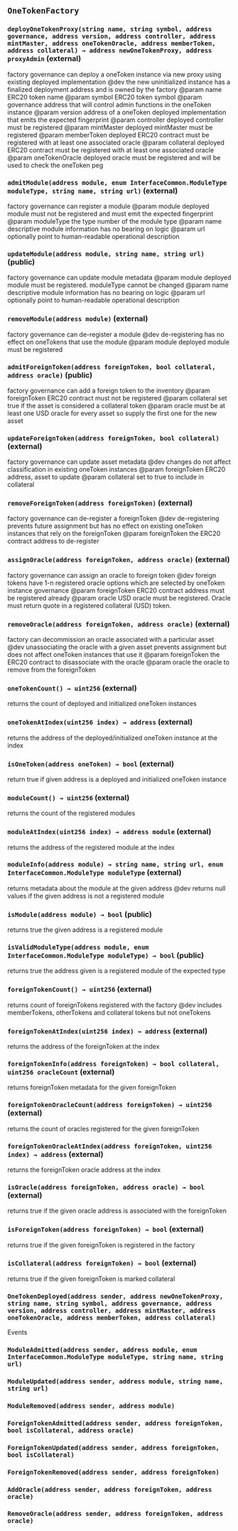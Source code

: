 ## `OneTokenFactory`






### `deployOneTokenProxy(string name, string symbol, address governance, address version, address controller, address mintMaster, address oneTokenOracle, address memberToken, address collateral) → address newOneTokenProxy, address proxyAdmin` (external)

factory governance can deploy a oneToken instance via new proxy using existing deployed implementation
     @dev the new uninitialized instance has a finalized deployment address and is owned by the factory
     @param name ERC20 token name
     @param symbol ERC20 token symbol
     @param governance address that will control admin functions in the oneToken instance
     @param version address of a oneToken deployed implementation that emits the expected fingerprint
     @param controller deployed controller must be registered
     @param mintMaster deployed mintMaster must be registered
     @param memberToken deployed ERC20 contract must be registered with at least one associated oracle
     @param collateral deployed ERC20 contract must be registered with at least one associated oracle
     @param oneTokenOracle deployed oracle must be registered and will be used to check the oneToken peg



### `admitModule(address module, enum InterfaceCommon.ModuleType moduleType, string name, string url)` (external)

factory governance can register a module
     @param module deployed module must not be registered and must emit the expected fingerprint
     @param moduleType the type number of the module type
     @param name descriptive module information has no bearing on logic
     @param url optionally point to human-readable operational description



### `updateModule(address module, string name, string url)` (public)

factory governance can update module metadata
     @param module deployed module must be registered. moduleType cannot be changed
     @param name descriptive module information has no bearing on logic
     @param url optionally point to human-readable operational description



### `removeModule(address module)` (external)

factory governance can de-register a module
     @dev de-registering has no effect on oneTokens that use the module
     @param module deployed module must be registered



### `admitForeignToken(address foreignToken, bool collateral, address oracle)` (public)

factory governance can add a foreign token to the inventory
     @param foreignToken ERC20 contract must not be registered
     @param collateral set true if the asset is considered a collateral token
     @param oracle must be at least one USD oracle for every asset so supply the first one for the new asset



### `updateForeignToken(address foreignToken, bool collateral)` (external)

factory governance can update asset metadata
     @dev changes do not affect classification in existing oneToken instances
     @param foreignToken ERC20 address, asset to update
     @param collateral set to true to include in collateral



### `removeForeignToken(address foreignToken)` (external)

factory governance can de-register a foreignToken
     @dev de-registering prevents future assignment but has no effect on existing oneToken
       instances that rely on the foreignToken
    @param foreignToken the ERC20 contract address to de-register



### `assignOracle(address foreignToken, address oracle)` (external)

factory governance can assign an oracle to foreign token
     @dev foreign tokens have 1-n registered oracle options which are selected by oneToken instance governance
     @param foreignToken ERC20 contract address must be registered already
     @param oracle USD oracle must be registered. Oracle must return quote in a registered collateral (USD) token.



### `removeOracle(address foreignToken, address oracle)` (external)

factory can decommission an oracle associated with a particular asset
     @dev unassociating the oracle with a given asset prevents assignment but does not affect oneToken instances that use it
     @param foreignToken the ERC20 contract to disassociate with the oracle
     @param oracle the oracle to remove from the foreignToken



### `oneTokenCount() → uint256` (external)

returns the count of deployed and initialized oneToken instances



### `oneTokenAtIndex(uint256 index) → address` (external)

returns the address of the deployed/initialized oneToken instance at the index



### `isOneToken(address oneToken) → bool` (external)

return true if given address is a deployed and initialized oneToken instance



### `moduleCount() → uint256` (external)

returns the count of the registered modules



### `moduleAtIndex(uint256 index) → address module` (external)

returns the address of the registered module at the index



### `moduleInfo(address module) → string name, string url, enum InterfaceCommon.ModuleType moduleType` (external)

returns metadata about the module at the given address
     @dev returns null values if the given address is not a registered module



### `isModule(address module) → bool` (public)

returns true the given address is a registered module



### `isValidModuleType(address module, enum InterfaceCommon.ModuleType moduleType) → bool` (public)

returns true the address given is a registered module of the expected type



### `foreignTokenCount() → uint256` (external)

returns count of foreignTokens registered with the factory
     @dev includes memberTokens, otherTokens and collateral tokens but not oneTokens



### `foreignTokenAtIndex(uint256 index) → address` (external)

returns the address of the foreignToken at the index



### `foreignTokenInfo(address foreignToken) → bool collateral, uint256 oracleCount` (external)

returns foreignToken metadata for the given foreignToken



### `foreignTokenOracleCount(address foreignToken) → uint256` (external)

returns the count of oracles registered for the given foreignToken



### `foreignTokenOracleAtIndex(address foreignToken, uint256 index) → address` (external)

returns the foreignToken oracle address at the index



### `isOracle(address foreignToken, address oracle) → bool` (external)

returns true if the given oracle address is associated with the foreignToken



### `isForeignToken(address foreignToken) → bool` (external)

returns true if the given foreignToken is registered in the factory



### `isCollateral(address foreignToken) → bool` (external)

returns true if the given foreignToken is marked collateral




### `OneTokenDeployed(address sender, address newOneTokenProxy, string name, string symbol, address governance, address version, address controller, address mintMaster, address oneTokenOracle, address memberToken, address collateral)`

Events



### `ModuleAdmitted(address sender, address module, enum InterfaceCommon.ModuleType moduleType, string name, string url)`





### `ModuleUpdated(address sender, address module, string name, string url)`





### `ModuleRemoved(address sender, address module)`





### `ForeignTokenAdmitted(address sender, address foreignToken, bool isCollateral, address oracle)`





### `ForeignTokenUpdated(address sender, address foreignToken, bool isCollateral)`





### `ForeignTokenRemoved(address sender, address foreignToken)`





### `AddOracle(address sender, address foreignToken, address oracle)`





### `RemoveOracle(address sender, address foreignToken, address oracle)`





